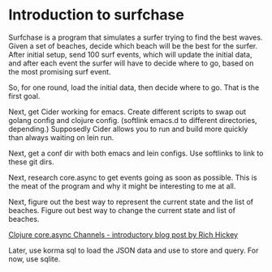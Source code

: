 # Introduction to surfchase

Surfchase is a program that simulates a surfer trying to find the best waves. Given a set of beaches, decide which beach will be the best for the surfer. After initial setup, send 100 surf events, which will update the initial data, and after each event the surfer will have to decide where to go, based on the most promising surf event.

So, for one round, load the initial data, then decide where to go. That is the first goal.

Next, get Cider working for emacs. Create different scripts to swap out golang config and clojure config. (softlink emacs.d to different directories, depending.) Supposedly Cider allows you to run and build more quickly than always waiting on lein run.

Next, get a conf dir with both emacs and lein configs. Use softlinks to link to these git dirs.

Next, research core.async to get events going as soon as possible. This is the meat of the program and why it might be interesting to me at all.

Next, figure out the best way to represent the current state and the list of beaches. Figure out best way to change the current state and list of beaches.

[Clojure core.async Channels - introductory blog post by Rich Hickey](http://clojure.com/blog/2013/06/28/clojure-core-async-channels.html)


Later, use korma sql to load the JSON data and use to store and query. For now, use sqlite.
